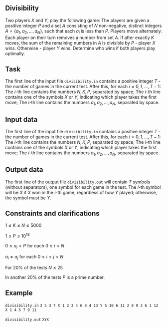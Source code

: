 ## Divisibility

Two players $X$ and $Y$, play the following game: The players are given a positive integer $P$ and a set $A$ consisting of $N$ non-negative, distinct integers $A = \{a_1, a_2, \dots, a_N \}$, such that each $a_i$ is less than $P$. Players move alternately. Each player on their turn removes a number from set $A$. If after exactly $K$ moves, the sum of the remaining numbers in $A$ is divisible by $P$ - player $X$ wins. Otherwise - player $Y$ wins. Determine who wins if both players play optimally.

## Task

The first line of the input file `divisibility.in` contains a positive integer $T$ - the number of games in the current test.
After this, for each $i = 0, 1, \dots, T-1$:
The $i$-th line contains the numbers $N, K, P$, separated by space;
The $i$-th line contains one of the symbols $X$ or $Y$, indicating which player takes the first move;
The $i$-th line contains the numbers $a_1, a_2, \dots, a_N$, separated by space.

## Input data

The first line of the input file `divisibility.in` contains a positive integer $T$ - the number of games in the current test.
After this, for each $i = 0, 1, \dots, T-1$:
The $i$-th line contains the numbers $N, K, P$, separated by space;
The $i$-th line contains one of the symbols $X$ or $Y$, indicating which player takes the first move;
The $i$-th line contains the numbers $a_1, a_2, \dots, a_N$, separated by space.

## Output data

The first line of the output file `divisibility.out` will contain $T$ symbols (without separators), one symbol for each game in the test. The $i$-th symbol will be $X$ if $X$ won in the $i$-th game, regardless of how $Y$ played; otherwise, the symbol must be $Y$.

## Constraints and clarifications

$1 \leq K \leq N \leq 5000$

$1 \leq P \leq 10^{18}$

$0 \leq a_i < P$ for each $0 \leq i < N$

$a_i \neq a_j$ for each $0 \leq i < j < N$

For $20\%$ of the tests $N \leq 25$

In another $20\%$ of the tests $P$ is a prime number.

## Example

`divisibility.in`
`
3
5 3 7 X
1 2 3 4 6
8 4 13 Y
5 10 6 11 2 8 9 3
6 1 12 X
1 4 5 7 9 11
`

`divisibility.out`
`
XYX
`